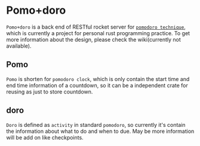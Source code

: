 # Pomo+doro
`Pomo+doro` is a back end of RESTful rocket server for [`pomodoro technique`](https://en.wikipedia.org/wiki/Pomodoro_Technique), which is currently a project for personal rust programming practice. To get more information about the design, please check the wiki(currently not available).

## Pomo
`Pomo` is shorten for `pomodoro clock`, which is only contain the start time and end time information of a countdown, so it can be a independent crate for reusing as just to store countdown.

## doro
`Doro` is defined as `activity` in standard `pomodoro`, so currently it's contain the information about what to do and when to due. May be more information will be add on like checkpoints.

